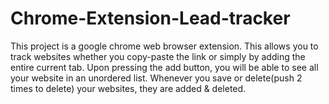 # Chrome-Extension-Lead-tracker
This project is a google chrome web browser extension. This allows you to track websites whether you copy-paste the link or simply by adding the entire current tab. Upon pressing the add button, you will be able to see all your website in an unordered list. Whenever you save or delete(push 2 times to delete) your websites, they are added &amp; deleted.
